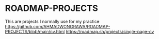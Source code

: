 # ROADMAP-PROJECTS
This are projects I normally use for my practice
https://github.com/AHMADWONGRAWA/ROADMAP-PROJECTS/blob/main/cv.html
https://roadmap.sh/projects/single-page-cv
